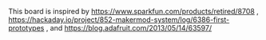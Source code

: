 This board is inspired by https://www.sparkfun.com/products/retired/8708 , https://hackaday.io/project/852-makermod-system/log/6386-first-prototypes , and https://blog.adafruit.com/2013/05/14/63597/
